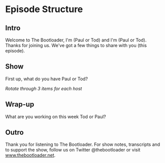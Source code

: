 # Episode Structure
## Intro

Welcome to The Bootloader, I'm (Paul or Tod) and I'm (Paul or Tod).  
Thanks for joining us.  We've got a few things to share with you (this episode).  


## Show
First up, what do you have Paul or Tod?

_Rotate through 3 items for each host_

## Wrap-up
What are you working on this week Tod or Paul?

## Outro
Thank you for listening to The Bootloader.  For show notes, transcripts and to support the show, follow us on Twitter @thebootloader or visit www.thebootloader.net.

